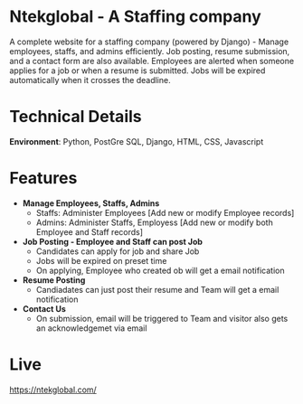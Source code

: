 # Ntekglobal - A Staffing company
A complete website for a staffing company (powered by Django) - Manage employees, staffs, and admins efficiently. Job posting, resume submission, and a contact form are also available. Employees are alerted when someone applies for a job or when a resume is submitted. Jobs will be expired automatically when it crosses the deadline.

# Technical Details
**Environment**: Python, PostGre SQL, Django, HTML, CSS, Javascript <br>

# Features
  - **Manage Employees, Staffs, Admins**
      - Staffs: Administer Employees [Add new or modify Employee records]
      - Admins: Administer Staffs, Employess [Add new or modify both Employee and Staff records]
  - **Job Posting - Employee and Staff can post Job**
      - Candidates can apply for job and share Job
      - Jobs will be expired on preset time
      - On applying, Employee who created ob will get a email notification
  - **Resume Posting**
      - Candiadates can just post their resume and Team will get a email notification
   - **Contact Us**
      - On submission, email will be triggered to Team and visitor also gets an acknowledgemet via email

# Live 
https://ntekglobal.com/

